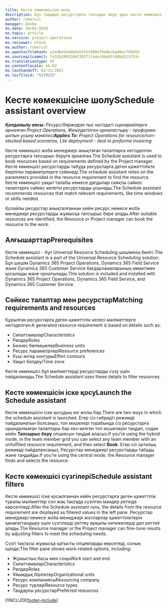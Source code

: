 ```yaml
---
title: Кесте көмекшісіне шолу
description: Бұл тақырып ресурстарға тапсырыс беру үшін кесте көмекшісімен жұмыс істеу туралы ақпарат береді.
author: ruhercul
manager: Annbe
ms.date: 10/01/2020
ms.topic: article
ms.service: project-operations
ms.reviewer: kfend
ms.author: ruhercul
ms.openlocfilehash: e14dbe5abb69a547e2d09ef9e6bcba48e1f89455
ms.sourcegitcommit: fa32b1893286f20271fa4ec4be8fc68bd135f53c
ms.translationtype: HT
ms.contentlocale: kk-KZ
ms.lasthandoff: 02/15/2021
ms.locfileid: "5279235"
---
```

# <a name="schedule-assistant-overview"></a><span data-ttu-id="9e3b1-103">Кесте көмекшісіне шолу</span><span class="sxs-lookup"><span data-stu-id="9e3b1-103">Schedule assistant overview</span></span>

<span data-ttu-id="9e3b1-104">_**Қолданылу аясы:** Ресурс/биржадан тыс негіздегі сценарийлерге арналған Project Operations, Жеңілдетілген орналастыру - проформа-шотын ұсыну мәмілесі_</span><span class="sxs-lookup"><span data-stu-id="9e3b1-104">_**Applies To:** Project Operations for resource/non-stocked based scenarios, Lite deployment - deal to proforma invoicing_</span></span>

<span data-ttu-id="9e3b1-105">Кесте көмекшісі жоба менеджері анықтаған талаптарға негізделген ресурстарға тапсырыс беруге арналған.</span><span class="sxs-lookup"><span data-stu-id="9e3b1-105">The Schedule assistant is used to book resources based on requirements defined by the Project manager.</span></span> <span data-ttu-id="9e3b1-106">Кесте көмекшісі ресурстарды табуда ресурстарға деген қажеттілікте берілген параметрлерге сүйенеді.</span><span class="sxs-lookup"><span data-stu-id="9e3b1-106">The schedule assistant relies on the parameters provided in the resource requirement to find the resource.</span></span> <span data-ttu-id="9e3b1-107">Кесте көмекшісі уақыт талабы немесе дағдылар сияқты сәйкес талаптарға сәйкес келетін ресурстарды ұсынады.</span><span class="sxs-lookup"><span data-stu-id="9e3b1-107">The Schedule assistant recommends resources that match relevant requirements, like time windows or skills needed.</span></span>

<span data-ttu-id="9e3b1-108">Қолайлы ресурстар анықталғаннан кейін ресурс немесе жоба менеджері ресурстарды жұмысқа тапсырыс бере алады.</span><span class="sxs-lookup"><span data-stu-id="9e3b1-108">After suitable resources are identified, the Resource or Project manager can book the resource to the work.</span></span>

## <a name="prerequisites"></a><span data-ttu-id="9e3b1-109">Алғышарттар</span><span class="sxs-lookup"><span data-stu-id="9e3b1-109">Prerequisites</span></span>

<span data-ttu-id="9e3b1-110">Кесте көмекшісі - бұл Universal Resource Scheduling шешімінің бөлігі.</span><span class="sxs-lookup"><span data-stu-id="9e3b1-110">The Schedule assistant is a part of the Universal Resource Scheduling solution.</span></span> <span data-ttu-id="9e3b1-111">Бұл шешім Dynamics 365 Project Operations, Dynamics 365 Field Service және Dynamics 365 Customer Service бағдарламаларының көмегімен қосылады және орнатылады.</span><span class="sxs-lookup"><span data-stu-id="9e3b1-111">This solution is included and installed with Dynamics 365 Project Operations, Dynamics 365 Field Service, and Dynamics 365 Customer Service.</span></span>

## <a name="matching-requirements-and-resources"></a><span data-ttu-id="9e3b1-112">Сәйкес талаптар мен ресурстар</span><span class="sxs-lookup"><span data-stu-id="9e3b1-112">Matching requirements and resources</span></span>

<span data-ttu-id="9e3b1-113">Құрылған ресурстарға деген қажеттілік келесі мәліметтерге негізделген:</span><span class="sxs-lookup"><span data-stu-id="9e3b1-113">A generated resource requirement is based on details such as:</span></span>

-   <span data-ttu-id="9e3b1-114">Сипаттамалар</span><span class="sxs-lookup"><span data-stu-id="9e3b1-114">Characteristics</span></span>
-   <span data-ttu-id="9e3b1-115">Рөлдер</span><span class="sxs-lookup"><span data-stu-id="9e3b1-115">Roles</span></span>
-   <span data-ttu-id="9e3b1-116">Бизнес бөлімшелер</span><span class="sxs-lookup"><span data-stu-id="9e3b1-116">Business units</span></span>
-   <span data-ttu-id="9e3b1-117">Ресурс параметрлері</span><span class="sxs-lookup"><span data-stu-id="9e3b1-117">Resource preferences</span></span>
-   <span data-ttu-id="9e3b1-118">Күш-жігер контуры</span><span class="sxs-lookup"><span data-stu-id="9e3b1-118">Effort contours</span></span>
-   <span data-ttu-id="9e3b1-119">Уақыт белдеуі</span><span class="sxs-lookup"><span data-stu-id="9e3b1-119">Time zone</span></span>

<span data-ttu-id="9e3b1-120">Кесте көмекшісі бұл мәліметтерді ресурстарды сүзу үшін пайдаланады.</span><span class="sxs-lookup"><span data-stu-id="9e3b1-120">The Schedule assistant uses these details to filter resources.</span></span>

## <a name="launch-the-schedule-assistant"></a><span data-ttu-id="9e3b1-121">Кесте көмекшісін іске қосу</span><span class="sxs-lookup"><span data-stu-id="9e3b1-121">Launch the Schedule assistant</span></span>

<span data-ttu-id="9e3b1-122">Кесте көмекшісін іске қосудың екі жолы бар.</span><span class="sxs-lookup"><span data-stu-id="9e3b1-122">There are two ways in which the schedule assistant is launched.</span></span> <span data-ttu-id="9e3b1-123">Егер сіз гибридті режимді пайдаланатын болсаңыз, топ мүшелері торабында сіз ресурстарға орындалмаған талаптары бар кез-келген топ мүшелерін таңдап, содан кейін **Тапсырыс беру** опциясын таңдай аласыз.</span><span class="sxs-lookup"><span data-stu-id="9e3b1-123">If you're using the hybrid mode, in the team member grid you can select any team member with an unfulfilled resource requirement, and then select **Book**.</span></span> <span data-ttu-id="9e3b1-124">Егер сіз орталық режимді пайдалансаңыз, Ресурстар менеджері ресурстарды табады және таңдайды.</span><span class="sxs-lookup"><span data-stu-id="9e3b1-124">If you're using the central mode, the Resource manager finds and selects the resource.</span></span>

## <a name="schedule-assistant-filters"></a><span data-ttu-id="9e3b1-125">Кесте көмекшісі сүзгілері</span><span class="sxs-lookup"><span data-stu-id="9e3b1-125">Schedule assistant filters</span></span>

<span data-ttu-id="9e3b1-126">Кесте көмекшісі іске қосылғаннан кейін ресурстарға деген қажеттілік туралы мәліметтер сол жақ тақтада сүзілген мәндер ретінде көрсетіледі.</span><span class="sxs-lookup"><span data-stu-id="9e3b1-126">After the Schedule assistant runs, the details from the resource requirement are displayed as filtered values in the left pane.</span></span> <span data-ttu-id="9e3b1-127">Ресурстар менеджері немесе жоба менеджері жоспарлау қажеттіліктерін қанағаттандыру үшін сүзгілерді реттеу арқылы нәтижелерді дәл реттей алады.</span><span class="sxs-lookup"><span data-stu-id="9e3b1-127">The Resource manager or the Project manager can fine-tune results by adjusting filters to meet the scheduling needs.</span></span>

<span data-ttu-id="9e3b1-128">Сүзгі тақтасы жұмысқа қатысты опцияларды көрсетеді, соның ішінде:</span><span class="sxs-lookup"><span data-stu-id="9e3b1-128">The filter pane shows work-related options, including:</span></span>

-   <span data-ttu-id="9e3b1-129">Жұмыстың басы мен соңы</span><span class="sxs-lookup"><span data-stu-id="9e3b1-129">Work start and end</span></span>
-   <span data-ttu-id="9e3b1-130">Сипаттамалар</span><span class="sxs-lookup"><span data-stu-id="9e3b1-130">Characteristics</span></span>
-   <span data-ttu-id="9e3b1-131">Рөлдер</span><span class="sxs-lookup"><span data-stu-id="9e3b1-131">Roles</span></span>
-   <span data-ttu-id="9e3b1-132">Ұйымдық бірліктер</span><span class="sxs-lookup"><span data-stu-id="9e3b1-132">Organizational units</span></span>
-   <span data-ttu-id="9e3b1-133">Ресурс компаниясы</span><span class="sxs-lookup"><span data-stu-id="9e3b1-133">Resourcing company</span></span>
-   <span data-ttu-id="9e3b1-134">Ресурс түрлері</span><span class="sxs-lookup"><span data-stu-id="9e3b1-134">Resource types</span></span>
-   <span data-ttu-id="9e3b1-135">Таңдаулы ресурстар</span><span class="sxs-lookup"><span data-stu-id="9e3b1-135">Preferred resources</span></span>


[!INCLUDE[footer-include](../includes/footer-banner.md)]